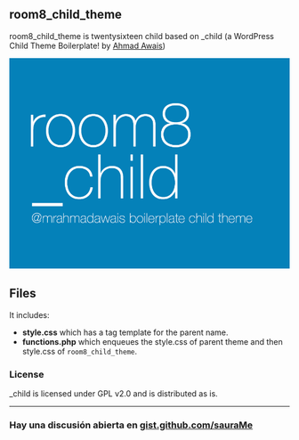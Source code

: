 ## room8_child_theme

room8_child_theme is twentysixteen child based on _child (a WordPress Child Theme Boilerplate! by [Ahmad Awais](http://AhmadAwais.com/about/))

![room8_child_theme](screenshot.png)

## Files

It includes:
- **style.css** which has a tag template for the parent name.
- **functions.php** which enqueues the style.css of parent theme and then style.css of `room8_child_theme`.

### License
_child is licensed under GPL v2.0 and is distributed as is.

---
### Hay una discusión abierta en [gist.github.com/sauraMe](https://gist.github.com/sauraMe/9bc520f809cf85e29d3df61a2a16160b)
